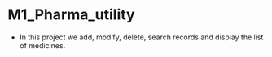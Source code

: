 # M1_Pharma_utility
* In this project we add, modify, delete, search records and display the list of medicines.
